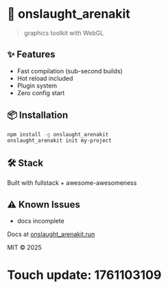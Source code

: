 # 🚀 onslaught_arenakit

> graphics toolkit with WebGL

## ✨ Features

- Fast compilation (sub-second builds)
- Hot reload included
- Plugin system
- Zero config start

## 📦 Installation

```bash
npm install -g onslaught_arenakit
onslaught_arenakit init my-project
```

## 🛠️ Stack

Built with fullstack + awesome-awesomeness

## ⚠️ Known Issues

- docs incomplete

Docs at [onslaught_arenakit.run](https://onslaught_arenakit.run)

MIT © 2025

# Touch update: 1761103109
